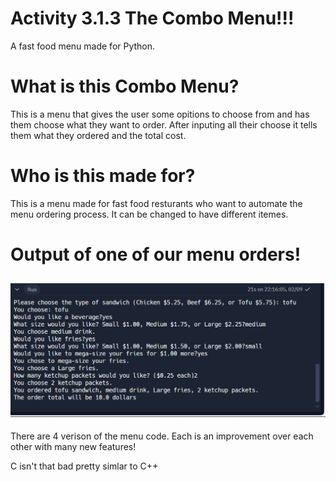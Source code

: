 # Activity 3.1.3 The Combo Menu!!!$$$$
A fast food menu made for Python.

# What is this Combo Menu?
This is a menu that gives the user some opitions to choose from and has them choose what they want to order. After inputing all their choose it tells them what they ordered and the total cost.

# Who is this made for?
This is a menu made for fast food resturants who want to automate the menu ordering process. It can be changed to have different itemes.

# Output of one of our menu orders!

![alt text][logo]
---
There are 4 verison of the menu code. Each is an improvement over each other with many new features!

C isn't that bad pretty simlar to C++

[logo]:2024-02-09.png
